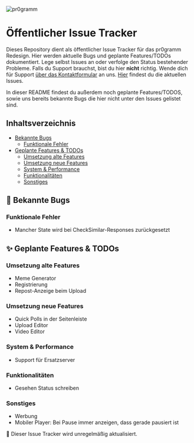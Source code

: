 ![pr0gramm](https://pr0gramm.com/media/pr0gramm.svg)
# Öffentlicher Issue Tracker

Dieses Repository dient als öffentlicher Issue Tracker für das pr0gramm Redesign. Hier werden aktuelle Bugs und geplante Features/TODOs dokumentiert. Lege selbst Issues an oder verfolge den Status bestehender Probleme. Falls du Support brauchst, bist du hier **nicht** richtig. Wende dich für Support [über das Kontaktformular](https://pr0gramm.com/contact) an uns.
[Hier](https://github.com/pr0gramm-com/issues/issues) findest du die aktuellen Issues.

In dieser README findest du außerdem noch geplante Features/TODOS, sowie uns bereits bekannte Bugs die hier nicht unter den Issues gelistet sind.


## Inhaltsverzeichnis
- [Bekannte Bugs](#-bekannte-bugs)
    - [Funktionale Fehler](#funktionale-fehler)
- [Geplante Features & TODOs](#-geplante-features--todos)
    - [Umsetzung alte Features](#umsetzung-alte-features)
    - [Umsetzung neue Features](#umsetzung-neue-features)
    - [System & Performance](#system--performance)
    - [Funktionalitäten](#funktionalitäten)
    - [Sonstiges](#sonstiges)


## 🐛 Bekannte Bugs

### Funktionale Fehler
- Mancher State wird bei CheckSimilar-Responses zurückgesetzt

## ✨ Geplante Features & TODOs

### Umsetzung alte Features
- Meme Generator
- Registrierung
- Repost-Anzeige beim Upload

### Umsetzung neue Features
- Quick Polls in der Seitenleiste
- Upload Editor
- Video Editor

### System & Performance
- Support für Ersatzserver

### Funktionalitäten
- Gesehen Status schreiben

### Sonstiges
- Werbung
- Mobiler Player: Bei Pause immer anzeigen, dass gerade pausiert ist

📝 Dieser Issue Tracker wird unregelmäßig aktualisiert.

